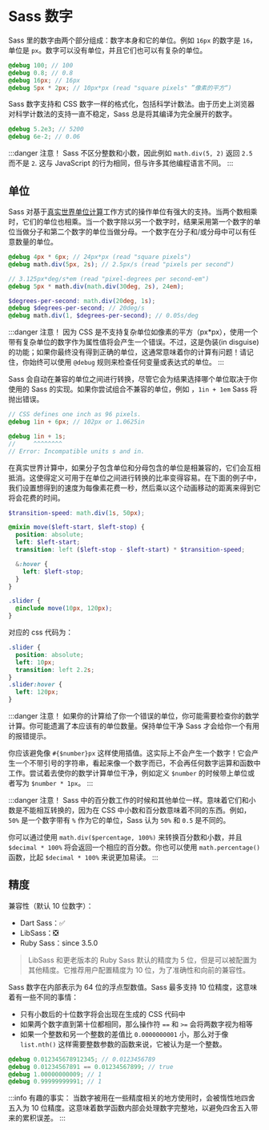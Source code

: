 # Sass 数字

Sass 里的数字由两个部分组成：数字本身和它的单位。例如 `16px` 的数字是 `16`，单位是 `px`。数字可以没有单位，并且它们也可以有复杂的单位。

```scss
@debug 100; // 100
@debug 0.8; // 0.8
@debug 16px; // 16px
@debug 5px * 2px; // 10px*px (read "square pixels" ”像素的平方“)
```

Sass 数字支持和 CSS 数字一样的格式化，包括科学计数法。由于历史上浏览器对科学计数法的支持一直不稳定，Sass 总是将其编译为完全展开的数字。

```scss
@debug 5.2e3; // 5200
@debug 6e-2; // 0.06
```

:::danger 注意！
Sass 不区分整数和小数，因此例如 `math.div(5, 2)` 返回 `2.5` 而不是 `2`. 这与 JavaScript 的行为相同，但与许多其他编程语言不同。
:::

## 单位

Sass 对基于[真实世界单位计算](https://en.wikipedia.org/wiki/Unit_of_measurement#Calculations_with_units_of_measurement)工作方式的操作单位有强大的支持。当两个数相乘时，它们的单位也相乘。当一个数字除以另一个数字时，结果采用第一个数字的单位当做分子和第二个数字的单位当做分母。一个数字在分子和/或分母中可以有任意数量的单位。

```scss
@debug 4px * 6px; // 24px*px (read "square pixels")
@debug math.div(5px, 2s); // 2.5px/s (read "pixels per second")

// 3.125px*deg/s*em (read "pixel-degrees per second-em")
@debug 5px * math.div(math.div(30deg, 2s), 24em);

$degrees-per-second: math.div(20deg, 1s);
@debug $degrees-per-second; // 20deg/s
@debug math.div(1, $degrees-per-second); // 0.05s/deg
```

:::danger 注意！
因为 CSS 是不支持复杂单位如像素的平方（px\*px），使用一个带有复杂单位的数字作为属性值将会产生一个错误。不过，这是伪装(in disguise)的功能；如果你最终没有得到正确的单位，这通常意味着你的计算有问题！请记住，你始终可以使用 `@debug` 规则来检查任何变量或表达式的单位。
:::

Sass 会自动在兼容的单位之间进行转换，尽管它会为结果选择哪个单位取决于你使用的 Sass 的实现。如果你尝试组合不兼容的单位，例如 ，`1in + 1em` Sass 将抛出错误。

```scss
// CSS defines one inch as 96 pixels.
@debug 1in + 6px; // 102px or 1.0625in

@debug 1in + 1s;
//     ^^^^^^^^
// Error: Incompatible units s and in.
```

在真实世界计算中，如果分子包含单位和分母包含的单位是相兼容的，它们会互相抵消。这使得定义可用于在单位之间进行转换的比率变得容易。在下面的例子中，我们设置想得到的速度为每像素花费一秒，然后乘以这个动画移动的距离来得到它将会花费的时间。

```scss
$transition-speed: math.div(1s, 50px);

@mixin move($left-start, $left-stop) {
  position: absolute;
  left: $left-start;
  transition: left ($left-stop - $left-start) * $transition-speed;

  &:hover {
    left: $left-stop;
  }
}

.slider {
  @include move(10px, 120px);
}
```

对应的 css 代码为：

```css
.slider {
  position: absolute;
  left: 10px;
  transition: left 2.2s;
}
.slider:hover {
  left: 120px;
}
```

:::danger 注意！
如果你的计算给了你一个错误的单位，你可能需要检查你的数学计算。你可能遗漏了本应该有的单位数量。保持单位干净 Sass 才会给你一个有用的报错提示。

你应该避免像 `#{$number}px` 这样使用插值。这实际上不会产生一个数字！它会产生一个不带引号的字符串，看起来像一个数字而已，不会再任何数字运算和函数中工作。尝试着去使你的数学计算单位干净，例如定义 `$number` 的时候带上单位或者写为 `$number * 1px`。
:::

:::danger 注意！
Sass 中的百分数工作的时候和其他单位一样。意味着它们和小数是不能相互转换的，因为在 CSS 中小数和百分数意味着不同的东西。例如，`50%` 是一个数字带有 `%` 作为它的单位，Sass 认为 `50%` 和 `0.5` 是不同的。

你可以通过使用 `math.div($percentage, 100%)` 来转换百分数和小数，并且 `$decimal * 100%` 将会返回一个相应的百分数。你也可以使用 `math.percentage()` 函数，比起 `$decimal * 100%` 来说更加易读。
:::

## 精度

兼容性（默认 10 位数字）：

- Dart Sass：:white_check_mark:
- LibSass：:negative_squared_cross_mark:
- Ruby Sass：since 3.5.0

> LibSass 和更老版本的 Ruby Sass 默认的精度为 5 位，但是可以被配置为其他精度。它推荐用户配置精度为 10 位，为了准确性和向前的兼容性。

Sass 数字在内部表示为 64 位的浮点型数值。Sass 最多支持 10 位精度，这意味着有一些不同的事情：

- 只有小数后的十位数字将会出现在生成的 CSS 代码中
- 如果两个数字直到第十位都相同，那么操作符 `==` 和 `>=` 会将两数字视为相等
- 如果一个整数和另一个整数的差值比 `0.0000000001` 小，那么对于像 `list.nth()` 这样需要整数参数的函数来说，它被认为是一个整数。

```scss
@debug 0.012345678912345; // 0.0123456789
@debug 0.01234567891 == 0.01234567899; // true
@debug 1.00000000009; // 1
@debug 0.99999999991; // 1
```

:::info 有趣的事实：
当数字被用在一些精度相关的地方使用时，会被惰性地四舍五入为 10 位精度。这意味着数学函数内部会处理数字完整地，以避免四舍五入带来的累积误差。
:::
